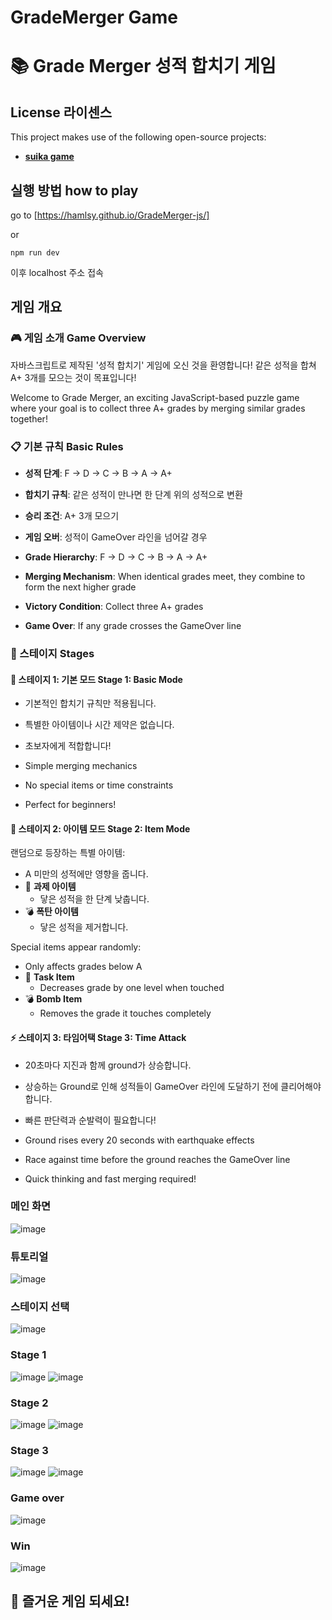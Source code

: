 # GradeMerger Game
# 📚 Grade Merger 성적 합치기 게임

## License 라이센스
This project makes use of the following open-source projects:
- **[suika game](https://github.com/kairess/suika-game)**  

## 실행 방법 how to play

go to [https://hamlsy.github.io/GradeMerger-js/]

or 

```
npm run dev
```
이후 localhost 주소 접속

## 게임 개요

### 🎮 게임 소개 Game Overview
자바스크립트로 제작된 '성적 합치기' 게임에 오신 것을 환영합니다! 같은 성적을 합쳐 A+ 3개를 모으는 것이 목표입니다!

Welcome to Grade Merger, an exciting JavaScript-based puzzle game where your goal is to collect three A+ grades by merging similar grades together!

### 📋 기본 규칙 Basic Rules
- **성적 단계**: F → D → C → B → A → A+
- **합치기 규칙**: 같은 성적이 만나면 한 단계 위의 성적으로 변환
- **승리 조건**: A+ 3개 모으기
- **게임 오버**: 성적이 GameOver 라인을 넘어갈 경우

- **Grade Hierarchy**: F → D → C → B → A → A+
- **Merging Mechanism**: When identical grades meet, they combine to form the next higher grade
- **Victory Condition**: Collect three A+ grades
- **Game Over**: If any grade crosses the GameOver line

### 🌟 스테이지 Stages

#### 🎯 스테이지 1: 기본 모드 Stage 1: Basic Mode
- 기본적인 합치기 규칙만 적용됩니다.
- 특별한 아이템이나 시간 제약은 없습니다.
- 초보자에게 적합합니다!

- Simple merging mechanics
- No special items or time constraints
- Perfect for beginners!

#### 💫 스테이지 2: 아이템 모드 Stage 2: Item Mode
랜덤으로 등장하는 특별 아이템:
- A 미만의 성적에만 영향을 줍니다.
- 📝 **과제 아이템**
  - 닿은 성적을 한 단계 낮춥니다.
- 💣 **폭탄 아이템**
  - 닿은 성적을 제거합니다.

Special items appear randomly:
- Only affects grades below A
- 📝 **Task Item**
  - Decreases grade by one level when touched
- 💣 **Bomb Item**
  - Removes the grade it touches completely

#### ⚡ 스테이지 3: 타임어택 Stage 3: Time Attack
- 20초마다 지진과 함께 ground가 상승합니다.
- 상승하는 Ground로 인해 성적들이 GameOver 라인에 도달하기 전에 클리어해야 합니다.
- 빠른 판단력과 순발력이 필요합니다!

- Ground rises every 20 seconds with earthquake effects
- Race against time before the ground reaches the GameOver line
- Quick thinking and fast merging required!


### 메인 화면
![image](https://github.com/user-attachments/assets/72a5e980-496d-4160-a00b-75cb5908999d)


### 튜토리얼
![image](https://github.com/user-attachments/assets/81baedc9-c38a-4c53-852b-c6c8da5e827c)


### 스테이지 선택
![image](https://github.com/user-attachments/assets/d990e38c-efd3-4710-b615-24b44b9009d1)

### Stage 1
![image](https://github.com/user-attachments/assets/d064932c-bdf9-4f08-b7d4-f9c0f51bb3d8)
![image](https://github.com/user-attachments/assets/27eb9748-352a-4c4d-a743-c0bbb789e9ec)


### Stage 2
![image](https://github.com/user-attachments/assets/bbde18fb-afeb-4a69-97f5-9ac2cdba09b9)
![image](https://github.com/user-attachments/assets/98470f79-0933-48c2-a222-dc9036252cac)


### Stage 3
![image](https://github.com/user-attachments/assets/9d1594ce-0c95-4347-87b3-06379f4cf912)
![image](https://github.com/user-attachments/assets/6fedfdd0-06ae-4fa1-8caa-3b7904f8b134)


### Game over
![image](https://github.com/user-attachments/assets/3727fd70-06b3-49e4-a632-c7da85f9c72f)


### Win
![image](https://github.com/user-attachments/assets/03186be4-d00f-4822-9d89-e2bea72ba00d)


## 🎉 즐거운 게임 되세요!
